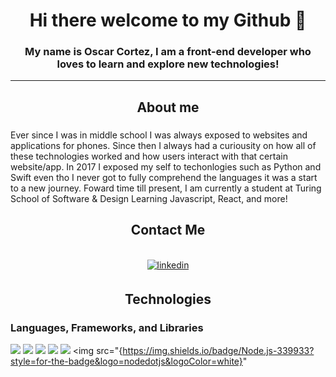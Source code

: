 # <div align="center"> Hi there welcome to my Github 👋</div>

### <div align="center"> My name is Oscar Cortez, I am a front-end developer who loves to learn and explore new technologies!</div>  
---
## <div align="center">About me</div>
### <p align="center">
Ever since I was in middle school I was always exposed to websites and applications for phones. Since then I always had a curiousity on how all of these technologies worked and how users interact with that certain website/app. In 2017 I exposed my self to techonlogies such as Python and Swift even tho I never got to fully comprehend the languages it was a start to a new journey. Foward time till present, I am currently a student at Turing School of Software & Design Learning Javascript, React, and more!
</p>

## <div align="center">Contact Me</div>
<br>
<div align="center">
<a href="https://linkedin.com/in/oscar-cortez-barrientos" target="_blank">
 <img src=https://img.shields.io/badge/linkedin-%231E77B5.svg?&style=for-the-badge&logo=linkedin&logoColor=white alt=linkedin style="margin-bottom: 5px;" />
</a>
</div>

## <div align="center">Technologies</div>
### Languages, Frameworks, and Libraries
<img src="{https://img.shields.io/badge/JavaScript-323330?style=for-the-badge&logo=javascript&logoColor=F7DF1E
}" /> <img src="{https://img.shields.io/badge/CSS3-1572B6?style=for-the-badge&logo=css3&logoColor=white
}" /> <img src="{https://img.shields.io/badge/HTML5-E34F26?style=for-the-badge&logo=html5&logoColor=white
}" /> <img src="{https://img.shields.io/badge/React-20232A?style=for-the-badge&logo=react&logoColor=61DAFB}" /> <img src="{	https://img.shields.io/badge/Sass-CC6699?style=for-the-badge&logo=sass&logoColor=white}" /> <img src="{https://img.shields.io/badge/Node.js-339933?style=for-the-badge&logo=nodedotjs&logoColor=white}"

<!--
**oacortez/oacortez** is a ✨ _special_ ✨ repository because its `README.md` (this file) appears on your GitHub profile.

Here are some ideas to get you started:

- 🔭 I’m currently working on ...
- 🌱 I’m currently learning ...
- 👯 I’m looking to collaborate on ...
- 🤔 I’m looking for help with ...
- 💬 Ask me about ...
- 📫 How to reach me: ...
- 😄 Pronouns: ...
- ⚡ Fun fact: ...
-->
